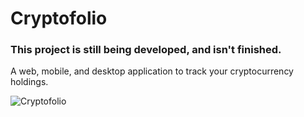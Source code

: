 # Cryptofolio

### This project is still being developed, and isn't finished.

 A web, mobile, and desktop application to track your cryptocurrency holdings.

![Cryptofolio](https://i.imgur.com/O8aoTt7.png)